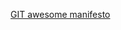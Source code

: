 [GIT awesome manifesto](https://github.com/cristaloleg/awesome-manifesto/blob/master/README.md#git)

